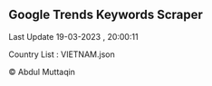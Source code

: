 

## Google Trends Keywords Scraper 
 
Last Update 19-03-2023 , 20:00:11

Country List :
VIETNAM.json



© Abdul Muttaqin 
